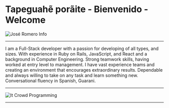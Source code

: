 # Tapeguahẽ porãite - Bienvenido - Welcome

![José Romero Info](https://raw.githubusercontent.com/jdromero88/jdromero88/master/img/Jose-Romero-neofetch.png)
_________________
I am a Full-Stack developer with a passion for developing of all types, and sizes.
With experience in Ruby on Rails, JavaScript, and React and a background in Computer Engineering.
Strong teamwork skills, having worked at entry level to management.
I have vast experience teams and creating an environment that encourages extraordinary results.
Dependable and always willing to take on any task and learn something new. Conversational fluency in Spanish, Guarani.
_________________
![It Crowd Programming](https://media.giphy.com/media/1C8bHHJturSx2/source.gif)
_________________
